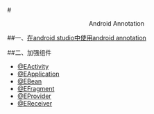 #<p align="center" >Android Annotation</p>
##一、[在android studio中使用android annotation](https://github.com/fantianwen/AndroidAnnotation/blob/master/how2useInAndroidStudio.md)
	
##二、加强组件
- [@EActivity](https://github.com/fantianwen/AndroidAnnotation/blob/master/enhanced_components/%40EActivity.md)
- [@EApplication](https://github.com/fantianwen/AndroidAnnotation/blob/master/enhanced_components/%40EApplication.md)
- [@EBean](https://github.com/fantianwen/AndroidAnnotation/blob/master/enhanced_components/%40EBean.md)
- [@EFragment](https://github.com/fantianwen/AndroidAnnotation/blob/master/enhanced_components/%40EFragment.md)
- [@EProvider](https://github.com/fantianwen/AndroidAnnotation/blob/master/enhanced_components/%40EProvider.md)
- [@EReceiver](https://github.com/fantianwen/AndroidAnnotation/blob/master/enhanced_components/%40EReceiver.md)



